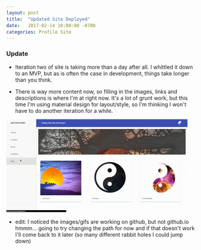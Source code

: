 ```yaml
---
layout: post
title:  "Updated Site Deployed"
date:   2017-02-14 10:00:00 -0700
categories: Profile Site
---
```


### Update

* Iteration two of site is taking more than a day after all. I whittled it down to an MVP, but as is often the case in development, things take longer than you think.

* There is way more content now, so filling in the images, links and descriptions is where I'm at right now. It's a lot of grunt work, but this time I'm using material design for layout/style, so I'm thinking I won't have to do another iteration for a while.

![updated site](./images/updatedSite.gif "zenvercoder updated site")

* edit: I noticed the images/gifs are working on github, but not github.io hmmm... going to try changing the path for now and if that doesn't work I'll come back to it later (so many different rabbit holes I could jump down)